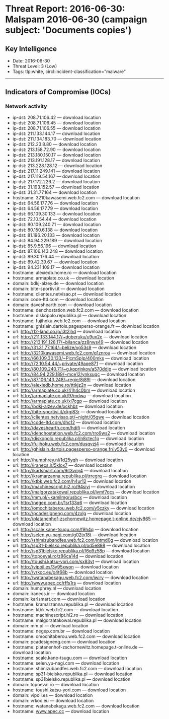 # Threat Report: 2016-06-30: Malspam 2016-06-30 (campaign subject: 'Documents copies')


## Key Intelligence
* Date: 2016-06-30
* Threat Level: 3 (Low)
* Tags: tlp:white, circl:incident-classification="malware"

---

## Indicators of Compromise (IOCs)
### Network activity
* ip-dst: 208.71.106.42 — download location
* ip-dst: 208.71.106.45 — download location
* ip-dst: 208.71.106.55 — download location
* ip-dst: 211.133.144.17 — download location
* ip-dst: 211.134.183.70 — download location
* ip-dst: 212.23.8.80 — download location
* ip-dst: 213.158.72.90 — download location
* ip-dst: 213.180.150.17 — download location
* ip-dst: 213.191.128.17 — download location
* ip-dst: 213.228.128.12 — download location
* ip-dst: 217.11.249.141 — download location
* ip-dst: 217.119.54.167 — download location
* ip-dst: 217.172.226.2 — download location
* ip-dst: 31.193.152.57 — download location
* ip-dst: 31.31.77.164 — download location
* hostname: 3210kawasemi.web.fc2.com — download location
* ip-dst: 64.56.177.76 — download location
* ip-dst: 64.56.177.79 — download location
* ip-dst: 66.109.30.133 — download location
* ip-dst: 72.10.54.44 — download location
* ip-dst: 80.109.240.71 — download location
* ip-dst: 80.150.6.138 — download location
* ip-dst: 81.196.20.133 — download location
* ip-dst: 84.94.229.189 — download location
* ip-dst: 85.9.56.196 — download location
* ip-dst: 87.106.143.248 — download location
* ip-dst: 89.30.176.44 — download location
* ip-dst: 89.42.39.67 — download location
* ip-dst: 94.231.109.17 — download location
* hostname: alexiedb.home.ro — download location
* hostname: armaplate.co.uk — download location
* domain: bdkj-alzey.de — download location
* domain: bite-sportivi.it — download location
* hostname: clientes.netvisao.pt — download location
* domain: code-ltd.com — download location
* domain: daveshearth.com — download location
* hostname: denchostation.web.fc2.com — download location
* hostname: diskopolo.republika.pl — download location
* hostname: fujihoku.web.fc2.com — download location
* hostname: ghislain.dartois.pagesperso-orange.fr — download location
* url: http://12-land.co.jp/i3t2jhd — download location
* url: http://211.133.144.17/~doberuku/u9ux2e — download location
* url: http://213.191.128.17/~bilanca/zz8nws49 — download location
* url: http://31.31.77.164/~belize/vg53s9 — download location
* url: http://3210kawasemi.web.fc2.com/q1znrou — download location
* url: http://66.109.30.133/~PlcmSpIp/400mks — download location
* url: http://72.10.54.44/~private/49aqe871 — download location
* url: http://80.109.240.71/~g.koprinkov/a570ddjp — download location
* url: http://84.94.229.189/~mce12/ynkxugc — download location
* url: http://87.106.143.248/~regie/8j89l — download location
* url: http://alexiedb.home.ro/tttkjz2n — download location
* url: http://armaplate.co.uk/41h4c0bm — download location
* url: http://armaplate.co.uk/97mdwa — download location
* url: http://armaplate.co.uk/xi7cgp — download location
* url: http://bdkj-alzey.de/xckhbz — download location
* url: http://bite-sportivi.it/ckgj83r — download location
* url: http://clientes.netvisao.pt/~night/05gwe — download location
* url: http://code-ltd.com/dhc12 — download location
* url: http://daveshearth.com/hdifi — download location
* url: http://denchostation.web.fc2.com/rro9ws2 — download location
* url: http://diskopolo.republika.pl/n8ctec1p — download location
* url: http://fujihoku.web.fc2.com/dusqvzj4 — download location
* url: http://ghislain.dartois.pagesperso-orange.fr/iy53v0 — download location
* url: http://humphrey.nl/1d25yqh — download location
* url: http://iranecs.ir/5klox7 — download location
* url: http://karlsmart.com/9it3vmj4 — download location
* url: http://kramarzanna.republika.pl/trregrq — download location
* url: http://ktbk.web.fc2.com/h4ur12 — download location
* url: http://machinescript.hi2.ro/94sjyj — download location
* url: http://malgorzatakowal.republika.pl/jvmf7qcs — download location
* url: http://mm.pl/~kamilmg/usbcx — download location
* url: http://negep.com.br/1sr133q6 — download location
* url: http://omochitaberou.web.fc2.com/y5czky — download location
* url: http://pcadesigneng.com/4zxlg — download location
* url: http://platanenhof-zschornewitz.homepage.t-online.de/cjv865 — download location
* url: http://scale.kane-tsugu.com/f9h4q — download location
* url: http://selen.yu-nagi.com/g02tx18t — download location
* url: http://shimizubandfes.web.fc2.com/lntmd0g — download location
* url: http://sp31-bielsko.republika.pl/od5e898 — download location
* url: http://sp31bielsko.republika.pl/f6q9z58p — download location
* url: http://topoeval.ro/z86ca14d — download location
* url: http://toushi.katsu-yori.com/sx83vt — download location
* url: http://vipoil.es/3y95xwon — download location
* url: http://vrkoc.eu/x4t68b — download location
* url: http://watanabekagu.web.fc2.com/iwiry — download location
* url: http://www.apec.cc/rffs1rs — download location
* domain: humphrey.nl — download location
* domain: iranecs.ir — download location
* domain: karlsmart.com — download location
* hostname: kramarzanna.republika.pl — download location
* hostname: ktbk.web.fc2.com — download location
* hostname: machinescript.hi2.ro — download location
* hostname: malgorzatakowal.republika.pl — download location
* domain: mm.pl — download location
* hostname: negep.com.br — download location
* hostname: omochitaberou.web.fc2.com — download location
* domain: pcadesigneng.com — download location
* hostname: platanenhof-zschornewitz.homepage.t-online.de — download location
* hostname: scale.kane-tsugu.com — download location
* hostname: selen.yu-nagi.com — download location
* hostname: shimizubandfes.web.fc2.com — download location
* hostname: sp31-bielsko.republika.pl — download location
* hostname: sp31bielsko.republika.pl — download location
* domain: topoeval.ro — download location
* hostname: toushi.katsu-yori.com — download location
* domain: vipoil.es — download location
* domain: vrkoc.eu — download location
* hostname: watanabekagu.web.fc2.com — download location
* hostname: www.apec.cc — download location
